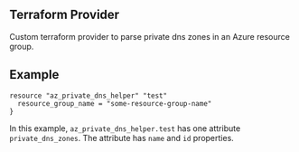 ## Terraform Provider

Custom terraform provider to parse private dns zones in an Azure resource group.

## Example


```
resource "az_private_dns_helper" "test"
  resource_group_name = "some-resource-group-name"
}
```

In this example, `az_private_dns_helper.test` has one attribute `private_dns_zones`. The attribute has `name` and `id` properties.
